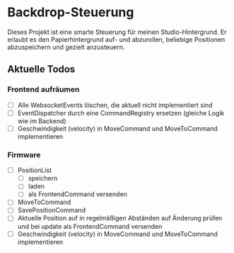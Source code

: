 # Backdrop-Steuerung

Dieses Projekt ist eine smarte Steuerung für meinen Studio-Hintergrund. Er erlaubt es den Papierhintergrund auf- und abzurollen, beliebige Positionen abzuspeichern und gezielt anzusteuern.

## Aktuelle Todos

### Frontend aufräumen

* [ ] Alle WebsocketEvents löschen, die aktuell nicht implementiert sind
* [ ] EventDispatcher durch eine CommandRegistry ersetzen (gleiche Logik wie im Backend)
* [ ] Geschwindigkeit (velocity) in MoveCommand und MoveToCommand implementieren

### Firmware
* [ ] PositionList 
	* [ ] speichern
	* [ ] laden
	* [ ] als FrontendCommand versenden
* [ ] MoveToCommand
* [ ] SavePositionCommand
* [ ] Aktuelle Position auf in regelmäßigen Abständen auf Änderung prüfen und bei update als FrontendCommand versenden
* [ ] Geschwindigkeit (velocity) in MoveCommand und MoveToCommand implementieren